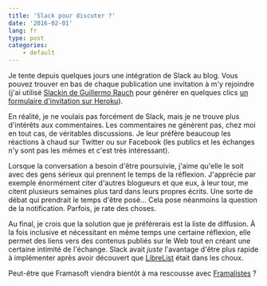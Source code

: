 ```yaml
---
title: 'Slack pour discuter ?'
date: '2016-02-01'
lang: fr
type: post
categories:
    - default
---
```


Je tente depuis quelques jours une intégration de Slack au blog. Vous pouvez trouver en bas de chaque publication une invitation à m'y rejoindre (j'ai utilisé [Slackin de Guillermo Rauch](http://rauchg.com/slackin/) pour générer en quelques clics [un formulaire d'invitation sur Heroku](https://slackin-borisschapiracom.herokuapp.com "Formulaire d'invitation au Slack de BorisSchapira.com")).

En réalité, je ne voulais pas forcément de Slack, mais je ne trouve plus d'intérêts aux commentaires. Les commentaires ne génèrent pas, chez moi en tout cas, de véritables discussions. Je leur préfère beaucoup les réactions à chaud sur Twitter ou sur Facebook (les publics et les échanges n'y sont pas les mêmes et c'est très intéressant).

Lorsque la conversation a besoin d'être poursuivie, j'aime qu'elle le soit avec des gens sérieux qui prennent le temps de la réflexion. J'apprécie par exemple énormément citer d'autres blogueurs et que eux, à leur tour, me citent plusieurs semaines plus tard dans leurs propres écrits. Une sorte de débat qui prendrait le temps d'être posé… Cela pose néanmoins la question de la notification. Parfois, je rate des choses.

Au final, je crois que la solution que je préférerais est la liste de diffusion. À la fois inclusive et nécessitant en même temps une certaine réflexion, elle permet des liens vers des contenus publiés sur le Web tout en créant une certaine intimité de l'échange. Slack avait _juste_ l'avantage d'être plus rapide à implémenter après avoir découvert que [LibreList](http://librelist.com/) était dans les choux.

Peut-être que Framasoft viendra bientôt à ma rescousse avec [Framalistes](https://twitter.com/JosephK_Frama/status/684680521088143360 "Tweets échangés avec JosephK à ce sujet") ?
